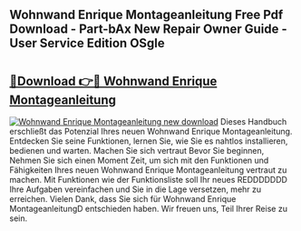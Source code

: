 ## Wohnwand Enrique Montageanleitung Free Pdf Download - Part-bAx New Repair Owner Guide - User Service Edition OSgle

# <h2><a href="http://df6qd5q.blite.top/?on=Wohnwand+Enrique+Montageanleitung">🔗Download 👉🔴 Wohnwand Enrique Montageanleitung</a></h2>

[![Wohnwand Enrique Montageanleitung new download](https://i.imgur.com/lujVjoI.png)](http://df6qd5q.blite.top/?on=Wohnwand+Enrique+Montageanleitung)
Dieses Handbuch erschließt das Potenzial Ihres neuen Wohnwand Enrique Montageanleitung. Entdecken Sie seine Funktionen, lernen Sie, wie Sie es nahtlos installieren, bedienen und warten. Machen Sie sich vertraut Bevor Sie beginnen, Nehmen Sie sich einen Moment Zeit, um sich mit den Funktionen und Fähigkeiten Ihres neuen Wohnwand Enrique Montageanleitung vertraut zu machen. Mit Funktionen wie der Funktionsliste soll Ihr neues REDDDDDDD Ihre Aufgaben vereinfachen und Sie in die Lage versetzen, mehr zu erreichen. Vielen Dank, dass Sie sich für Wohnwand Enrique MontageanleitungD entschieden haben. Wir freuen uns, Teil Ihrer Reise zu sein.

